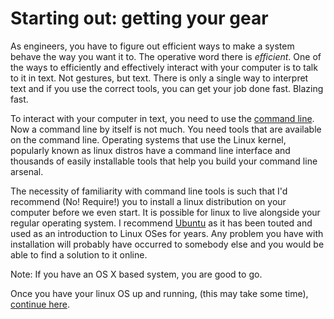 # Starting out: getting your gear

As engineers, you have to figure out efficient ways to make a system behave the way you want it to. The operative word there is _efficient_. One of the ways to efficiently and effectively interact with your computer is to talk to it in text. Not gestures, but text. There is only a single way to interpret text and if you use the correct tools, you can get your job done fast. Blazing fast.

To interact with your computer in text, you need to use the [command line](https://en.wikipedia.org/wiki/Command-line_interface). Now a command line by itself is not much. You need tools that are available on the command line. Operating systems that use the Linux kernel, popularly known as linux distros have a command line interface and thousands of easily installable tools that help you build your command line arsenal.

The necessity of familiarity with command line tools is such that I'd recommend (No! Require!) you to install a linux distribution on your computer before we even start. It is possible for linux to live alongside your regular operating system. I recommend [Ubuntu](http://www.ubuntu.com/) as it has been touted and used as an introduction to Linux OSes for years. Any problem you have with installation will probably have occurred to somebody else and you would be able to find a solution to it online.

Note: If you have an OS X based system, you are good to go.

Once you have your linux OS up and running, (this may take some time), [continue here](https://github.com/schatten/ramen/blob/master/level_01/01.comand_line_familiarity.md).